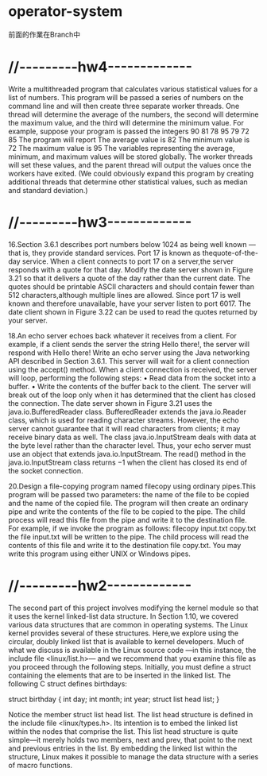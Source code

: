 # operator-system
前面的作業在Branch中

# //---------hw4-------------
Write a multithreaded program that calculates various statistical values for a list of numbers. This program will be passed a series of numbers on the command line and will then create three separate worker threads. One thread will determine the average of the numbers, the second will determine the maximum value, and the third will determine the minimum value. For example, suppose your program is passed
the integers
   90 81 78 95 79 72 85
The program will report
  The average value is 82
  The minimum value is 72
  The maximum value is 95
The variables representing the average, minimum, and maximum values will be stored globally. The worker threads will set these values, and the parent thread will output the values once the workers have exited. (We could obviously expand this program by creating additional threads that determine other statistical values, such as median and standard deviation.)

# //---------hw3-------------
16.Section 3.6.1 describes port numbers below 1024 as being well known —that is, they provide standard services. Port 17 is known as thequote-of-the-day service. When a client connects to port 17 on a server,the server responds with a quote for that day.
  Modify the date server shown in Figure 3.21 so that it delivers a quote of the day rather than the current date. The quotes should be
printable ASCII characters and should contain fewer than 512 characters,although multiple lines are allowed. Since port 17 is well known and therefore unavailable, have your server listen to port 6017. The date client shown in Figure 3.22 can be used to read the quotes returned by your server.

18.An echo server echoes back whatever it receives from a client. For example, if a client sends the server the string Hello there!, the server will respond with Hello there!
  Write an echo server using the Java networking API described in Section 3.6.1. This server will wait for a client connection using the
accept() method. When a client connection is received, the server will loop, performing the following steps:
   • Read data from the socket into a buffer.
   • Write the contents of the buffer back to the client.
The server will break out of the loop only when it has determined that the client has closed the connection.
  The date server shown in Figure 3.21 uses the java.io.BufferedReader class. BufferedReader extends the java.io.Reader class, which is used for reading character streams. However, the echo server cannot guarantee that it will read characters from clients; it may receive binary data as well. The class java.io.InputStream deals with data at the byte level rather than the character level. Thus, your echo
server must use an object that extends java.io.InputStream. The read() method in the java.io.InputStream class returns −1 when the client has closed its end of the socket connection.

20.Design a file-copying program named filecopy using ordinary pipes.This program will be passed two parameters: the name of the file to be copied and the name of the copied file. The program will then create an ordinary pipe and write the contents of the file to be copied to the pipe. The child process will read this file from the pipe and write it to the destination file. For example, if we invoke the program as follows:
   filecopy input.txt copy.txt
the file input.txt will be written to the pipe. The child process will read the contents of this file and write it to the destination file copy.txt.
You may write this program using either UNIX or Windows pipes.


# //---------hw2-------------
  The second part of this project involves modifying the kernel module so that it uses the kernel linked-list data structure.
  In Section 1.10, we covered various data structures that are common in operating systems. The Linux kernel provides several of these structures. Here,we explore using the circular, doubly linked list that is available to kernel developers. Much of what we discuss is available in the Linux source code —in this instance, the include file <linux/list.h>— and we recommend that you examine this file as you proceed through the following steps.
  Initially, you must define a struct containing the elements that are to be inserted in the linked list. The following C struct defines birthdays:
  
 struct birthday {
  int day;
  int month;
  int year;
  struct list head list;
 }

Notice the member struct list head list. The list head structure is defined in the include file <linux/types.h>. Its intention is to embed the linked list within the nodes that comprise the list. This list head structure is quite simple—it merely holds two members, next and prev, that point to the next and previous entries in the list. By embedding the linked list within the structure, Linux makes it possible to manage the data structure with a series of macro functions.
